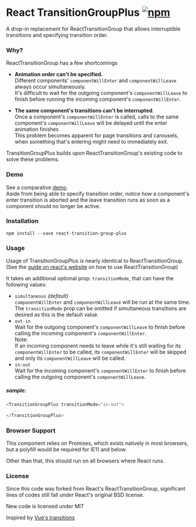 # React TransitionGroupPlus [![npm](https://img.shields.io/npm/v/react-transition-group-plus.svg?style=flat-square)](https://www.npmjs.com/package/react-transition-group-plus)

A drop-in replacement for ReactTransitionGroup that allows interruptible transitions and specifying transition order.

### Why?

ReactTransitionGroup has a few shortcomings  

- **Animation order can't be specified.**   
  Different components' `componentWillEnter` and `componentWillLeave` always occur simultaneously.  
  It's difficult to wait for the outgoing component's `componentWillLeave` to finish before running the incoming component's `componentWillEnter`. 

- **The same component's transitions can't be interrupted**.  
  Once a component's `componentWillEnter` is called, calls to the same component's `componentWillLeave` will be delayed until the enter animation finishes   
  This problem becomes apparent for page transitions and carousels, when something that's entering might need to immediately exit.  

TransitionGroupPlus builds upon ReactTransitionGroup's existing code to solve these problems.  

### Demo
See a comparative [demo](http://cheapsteak.github.com/react-transition-group-plus/).  
Aside from being able to specify transition order, notice how a component's enter transition is aborted and the leave transition runs as soon as a component should no longer be active.  


### Installation

```
npm install --save react-transition-group-plus
```

### Usage 

Usage of TransitionGroupPlus is nearly identical to ReactTransitionGroup. (See the [guide on react's website](https://facebook.github.io/react/docs/animation.html#low-level-api-reacttransitiongroup) on how to use ReactTransitionGroup)  

It takes an additional optional prop: `transitionMode`, that can have the following values:  

- `simultaneous` _(default)_  
  `componentWillEnter` and `componentWillLeave` will be run at the same time.  
  The `transitionMode` prop can be omitted if simultaneous transitions are desired as this is the default value.  
- `out-in`  
  Wait for the outgoing component's `componentWillLeave` to finish before calling the incoming component's `componentWillEnter`.  
  Note:  
  If an incoming component needs to leave while it's still waiting for its `componentWillEnter` to be called, its `componentWillEnter` will be skipped and only its `componentWillLeave` will be called.
- `in-out`  
  Wait for the incoming component's `componentWillEnter` to finish before calling the outgoing component's `componentWillLeave`.

##### sample:
```js
<TransitionGroupPlus transitionMode="in-out">
  ...
</TransitionGroupPlus>
```

### Browser Support

This component relies on Promises, which exists natively in most browsers, but a polyfill would be required for IE11 and below.

Other than that, this should run on all browsers where React runs.

### License

Since this code was forked from React's ReactTransitionGroup, significant lines of codes still fall under React's original BSD license.  

New code is licensed under MIT


Inspired by [Vue's transitions](http://vuejs.org/guide/transitions.html#JavaScript_Transitions)
